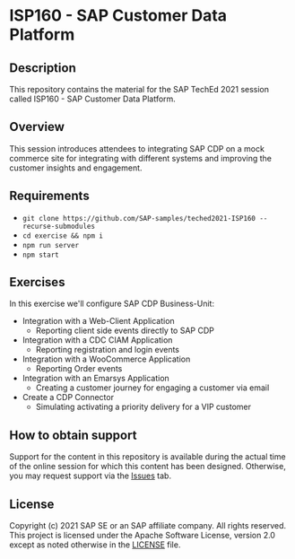 # ISP160 - SAP Customer Data Platform

## Description
This repository contains the material for the SAP TechEd 2021 session called ISP160 - SAP Customer Data Platform.  

## Overview
This session introduces attendees to integrating SAP CDP on a mock commerce site for integrating with different systems and improving the customer insights and engagement. 

## Requirements
* `git clone https://github.com/SAP-samples/teched2021-ISP160 --recurse-submodules`
* `cd exercise && npm i`
* `npm run server`
* `npm start`

## Exercises
In this exercise we'll configure SAP CDP Business-Unit:
* Integration with a Web-Client Application
  * Reporting client side events directly to SAP CDP
* Integration with a CDC CIAM Application
  * Reporting registration and login events
* Integration with a WooCommerce Application
  * Reporting Order events
* Integration with an Emarsys Application
  * Creating a customer journey for engaging a customer via email
* Create a CDP Connector
  * Simulating activating a priority delivery for a VIP customer
 

## How to obtain support

Support for the content in this repository is available during the actual time of the online session for which this content has been designed. Otherwise, you may request support via the [Issues](../../issues) tab.

## License
Copyright (c) 2021 SAP SE or an SAP affiliate company. All rights reserved. This project is licensed under the Apache Software License, version 2.0 except as noted otherwise in the [LICENSE](LICENSES/Apache-2.0.txt) file.

